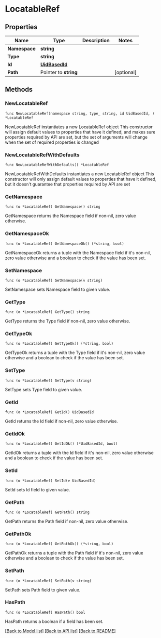 # LocatableRef

## Properties

Name | Type | Description | Notes
------------ | ------------- | ------------- | -------------
**Namespace** | **string** |  | 
**Type** | **string** |  | 
**Id** | [**UidBasedId**](UidBasedId.md) |  | 
**Path** | Pointer to **string** |  | [optional] 

## Methods

### NewLocatableRef

`func NewLocatableRef(namespace string, type_ string, id UidBasedId, ) *LocatableRef`

NewLocatableRef instantiates a new LocatableRef object
This constructor will assign default values to properties that have it defined,
and makes sure properties required by API are set, but the set of arguments
will change when the set of required properties is changed

### NewLocatableRefWithDefaults

`func NewLocatableRefWithDefaults() *LocatableRef`

NewLocatableRefWithDefaults instantiates a new LocatableRef object
This constructor will only assign default values to properties that have it defined,
but it doesn't guarantee that properties required by API are set

### GetNamespace

`func (o *LocatableRef) GetNamespace() string`

GetNamespace returns the Namespace field if non-nil, zero value otherwise.

### GetNamespaceOk

`func (o *LocatableRef) GetNamespaceOk() (*string, bool)`

GetNamespaceOk returns a tuple with the Namespace field if it's non-nil, zero value otherwise
and a boolean to check if the value has been set.

### SetNamespace

`func (o *LocatableRef) SetNamespace(v string)`

SetNamespace sets Namespace field to given value.


### GetType

`func (o *LocatableRef) GetType() string`

GetType returns the Type field if non-nil, zero value otherwise.

### GetTypeOk

`func (o *LocatableRef) GetTypeOk() (*string, bool)`

GetTypeOk returns a tuple with the Type field if it's non-nil, zero value otherwise
and a boolean to check if the value has been set.

### SetType

`func (o *LocatableRef) SetType(v string)`

SetType sets Type field to given value.


### GetId

`func (o *LocatableRef) GetId() UidBasedId`

GetId returns the Id field if non-nil, zero value otherwise.

### GetIdOk

`func (o *LocatableRef) GetIdOk() (*UidBasedId, bool)`

GetIdOk returns a tuple with the Id field if it's non-nil, zero value otherwise
and a boolean to check if the value has been set.

### SetId

`func (o *LocatableRef) SetId(v UidBasedId)`

SetId sets Id field to given value.


### GetPath

`func (o *LocatableRef) GetPath() string`

GetPath returns the Path field if non-nil, zero value otherwise.

### GetPathOk

`func (o *LocatableRef) GetPathOk() (*string, bool)`

GetPathOk returns a tuple with the Path field if it's non-nil, zero value otherwise
and a boolean to check if the value has been set.

### SetPath

`func (o *LocatableRef) SetPath(v string)`

SetPath sets Path field to given value.

### HasPath

`func (o *LocatableRef) HasPath() bool`

HasPath returns a boolean if a field has been set.


[[Back to Model list]](../README.md#documentation-for-models) [[Back to API list]](../README.md#documentation-for-api-endpoints) [[Back to README]](../README.md)



